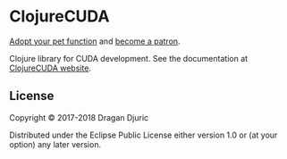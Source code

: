 # ClojureCUDA

[Adopt your pet function](https://dragan.rocks/articles/18/Patreon-Announcement-Adopt-a-Function) and [become a patron](https://patreon.com/draganrocks).

Clojure library for CUDA development. See the documentation at [ClojureCUDA website](https://clojurecuda.uncomplicate.org).

## License

Copyright © 2017-2018 Dragan Djuric

Distributed under the Eclipse Public License either version 1.0 or (at your option) any later version.
